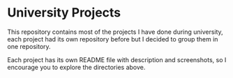 # University Projects
This repository contains most of the projects I have done during university, each project had its own repository before but I decided to group them in one repository.

Each project has its own README file with description and screenshots, so I encourage you to explore the directories above.